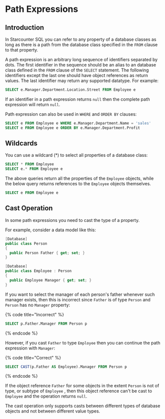 # Path Expressions

## Introduction

In Starcounter SQL you can refer to any property of a database classes as long as there is a path from the database class specified in the `FROM` clause to that property.

A path expression is an arbitrary long sequence of identifiers separated by dots. The first identifier in the sequence should be an alias to an database class defined in the `FROM` clause of the `SELECT` statement. The following identifiers except the last one should have object references as return values. The last identifier may return any supported datatype. For example:

```sql
SELECT e.Manager.Department.Location.Street FROM Employee e
```

If an identifier in a path expression returns `null` then the complete path expression will return `null`.

Path expression can also be used in `WHERE` and `ORDER BY` clauses:

```sql
SELECT e FROM Employee e WHERE e.Manager.Department.Name = 'sales'
SELECT e FROM Employee e ORDER BY e.Manager.Department.Profit
```

## Wildcards

You can use a wildcard \(\*\) to select all properties of a database class:

```sql
SELECT * FROM Employee
SELECT e.* FROM Employee e
```

The above queries return all the properties of the `Employee` objects, while the below query returns references to the `Employee` objects themselves.

```sql
SELECT e FROM Employee e
```

## Cast Operation

In some path expressions you need to cast the type of a property.

For example, consider a data model like this:

```csharp
[Database]
public class Person
{
  public Person Father { get; set; }
}

[Database]
public class Employee : Person
{
  public Employee Manager { get; set; }
}
```

 If you want to select the manager of each person's father whenever such manager exists, then this is incorrect  since `Father` is of type `Person` and `Person` has no `Manager` property:

{% code title="Incorrect" %}
```sql
SELECT p.Father.Manager FROM Person p
```
{% endcode %}

However, if you cast `Father` to type `Employee` then you can continue the path expression with `Manager`:

{% code title="Correct" %}
```sql
SELECT CAST(p.Father AS Employee).Manager FROM Person p
```
{% endcode %}

If the object reference `Father` for some objects in the extent `Person` is not of type, or subtype of `Employee` , then this object reference can't be cast to `Employee` and the operation returns `null`.

The cast operation only supports casts between different types of database objects and not between different value types.

